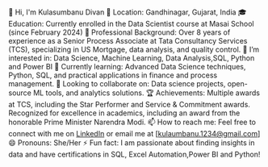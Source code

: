 👋 Hi, I'm Kulasumbanu Divan 
📍 Location: Gandhinagar, Gujarat, India
🎓 Education: Currently enrolled in the Data Scientist course at Masai School (since February 2024)
💼 Professional Background: Over 8 years of experience as a Senior Process Associate at Tata Consultancy Services (TCS), specializing in US Mortgage, data analysis, and quality control.
👀 I’m interested in: Data Science, Machine Learning, Data Analysis,SQL, Python and Power BI
🌱 Currently learning: Advanced Data Science techniques, Python, SQL, and practical applications in finance and process management.
💞️ Looking to collaborate on: Data science projects, open-source ML tools, and analytics solutions.
🏆 Achievements: Multiple awards at TCS, including the Star Performer and Service & Commitment awards. Recognized for excellence in academics, including an award from the honorable Prime Minister Narendra Modi.
📫 How to reach me: Feel free to connect with me on [LinkedIn](www.linkedin.com/in/kulasumbanu-diwan-992a99336) or email me at [kulaumbanu.1234@gmail.com]
😄 Pronouns: She/Her
⚡ Fun fact: I am passionate about finding insights in data and have certifications in SQL, Excel Automation,Power BI and Python!
